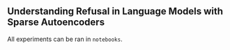 ## Understanding Refusal in Language Models with Sparse Autoencoders

All experiments can be ran in `notebooks`.



